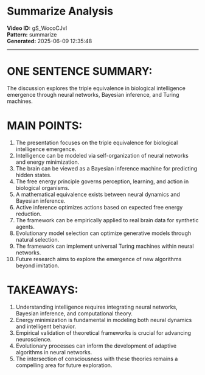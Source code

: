 # Summarize Analysis

**Video ID:** gS_WocoCJvI  
**Pattern:** summarize  
**Generated:** 2025-06-09 12:35:48  

---

# ONE SENTENCE SUMMARY:
The discussion explores the triple equivalence in biological intelligence emergence through neural networks, Bayesian inference, and Turing machines.

# MAIN POINTS:
1. The presentation focuses on the triple equivalence for biological intelligence emergence.
2. Intelligence can be modeled via self-organization of neural networks and energy minimization.
3. The brain can be viewed as a Bayesian inference machine for predicting hidden states.
4. The free energy principle governs perception, learning, and action in biological organisms.
5. A mathematical equivalence exists between neural dynamics and Bayesian inference.
6. Active inference optimizes actions based on expected free energy reduction.
7. The framework can be empirically applied to real brain data for synthetic agents.
8. Evolutionary model selection can optimize generative models through natural selection.
9. The framework can implement universal Turing machines within neural networks.
10. Future research aims to explore the emergence of new algorithms beyond imitation.

# TAKEAWAYS:
1. Understanding intelligence requires integrating neural networks, Bayesian inference, and computational theory.
2. Energy minimization is fundamental in modeling both neural dynamics and intelligent behavior.
3. Empirical validation of theoretical frameworks is crucial for advancing neuroscience.
4. Evolutionary processes can inform the development of adaptive algorithms in neural networks.
5. The intersection of consciousness with these theories remains a compelling area for future exploration.